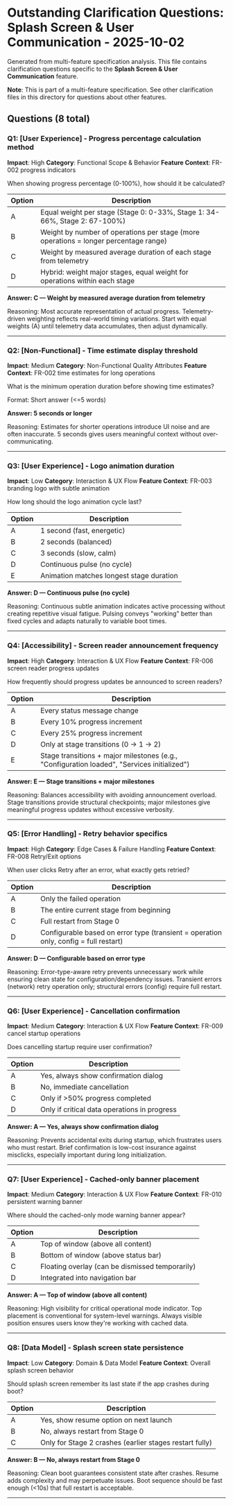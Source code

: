 # Outstanding Clarification Questions: Splash Screen & User Communication - 2025-10-02

Generated from multi-feature specification analysis. This file contains clarification questions specific to the **Splash Screen & User Communication** feature.

**Note**: This is part of a multi-feature specification. See other clarification files in this directory for questions about other features.

## Questions (8 total)

### Q1: [User Experience] - Progress percentage calculation method

**Impact**: High
**Category**: Functional Scope & Behavior
**Feature Context**: FR-002 progress indicators

When showing progress percentage (0-100%), how should it be calculated?

| Option | Description |
|--------|-------------|
| A | Equal weight per stage (Stage 0: 0-33%, Stage 1: 34-66%, Stage 2: 67-100%) |
| B | Weight by number of operations per stage (more operations = longer percentage range) |
| C | Weight by measured average duration of each stage from telemetry |
| D | Hybrid: weight major stages, equal weight for operations within each stage |

**Answer: C — Weight by measured average duration from telemetry**

Reasoning: Most accurate representation of actual progress. Telemetry-driven weighting reflects real-world timing variations. Start with equal weights (A) until telemetry data accumulates, then adjust dynamically.

---

### Q2: [Non-Functional] - Time estimate display threshold

**Impact**: Medium
**Category**: Non-Functional Quality Attributes
**Feature Context**: FR-002 time estimates for long operations

What is the minimum operation duration before showing time estimates?

Format: Short answer (<=5 words)

**Answer: 5 seconds or longer**

Reasoning: Estimates for shorter operations introduce UI noise and are often inaccurate. 5 seconds gives users meaningful context without over-communicating.

---

### Q3: [User Experience] - Logo animation duration

**Impact**: Low
**Category**: Interaction & UX Flow
**Feature Context**: FR-003 branding logo with subtle animation

How long should the logo animation cycle last?

| Option | Description |
|--------|-------------|
| A | 1 second (fast, energetic) |
| B | 2 seconds (balanced) |
| C | 3 seconds (slow, calm) |
| D | Continuous pulse (no cycle) |
| E | Animation matches longest stage duration |

**Answer: D — Continuous pulse (no cycle)**

Reasoning: Continuous subtle animation indicates active processing without creating repetitive visual fatigue. Pulsing conveys "working" better than fixed cycles and adapts naturally to variable boot times.

---

### Q4: [Accessibility] - Screen reader announcement frequency

**Impact**: High
**Category**: Interaction & UX Flow
**Feature Context**: FR-006 screen reader progress updates

How frequently should progress updates be announced to screen readers?

| Option | Description |
|--------|-------------|
| A | Every status message change |
| B | Every 10% progress increment |
| C | Every 25% progress increment |
| D | Only at stage transitions (0 → 1 → 2) |
| E | Stage transitions + major milestones (e.g., "Configuration loaded", "Services initialized") |

**Answer: E — Stage transitions + major milestones**

Reasoning: Balances accessibility with avoiding announcement overload. Stage transitions provide structural checkpoints; major milestones give meaningful progress updates without excessive verbosity.

---

### Q5: [Error Handling] - Retry behavior specifics

**Impact**: High
**Category**: Edge Cases & Failure Handling
**Feature Context**: FR-008 Retry/Exit options

When user clicks Retry after an error, what exactly gets retried?

| Option | Description |
|--------|-------------|
| A | Only the failed operation |
| B | The entire current stage from beginning |
| C | Full restart from Stage 0 |
| D | Configurable based on error type (transient = operation only, config = full restart) |

**Answer: D — Configurable based on error type**

Reasoning: Error-type-aware retry prevents unnecessary work while ensuring clean state for configuration/dependency issues. Transient errors (network) retry operation only; structural errors (config) require full restart.

---

### Q6: [User Experience] - Cancellation confirmation

**Impact**: Medium
**Category**: Interaction & UX Flow
**Feature Context**: FR-009 cancel startup operations

Does cancelling startup require user confirmation?

| Option | Description |
|--------|-------------|
| A | Yes, always show confirmation dialog |
| B | No, immediate cancellation |
| C | Only if >50% progress completed |
| D | Only if critical data operations in progress |

**Answer: A — Yes, always show confirmation dialog**

Reasoning: Prevents accidental exits during startup, which frustrates users who must restart. Brief confirmation is low-cost insurance against misclicks, especially important during long initialization.

---

### Q7: [User Experience] - Cached-only banner placement

**Impact**: Medium
**Category**: Interaction & UX Flow
**Feature Context**: FR-010 persistent warning banner

Where should the cached-only mode warning banner appear?

| Option | Description |
|--------|-------------|
| A | Top of window (above all content) |
| B | Bottom of window (above status bar) |
| C | Floating overlay (can be dismissed temporarily) |
| D | Integrated into navigation bar |

**Answer: A — Top of window (above all content)**

Reasoning: High visibility for critical operational mode indicator. Top placement is conventional for system-level warnings. Always visible position ensures users know they're working with cached data.

---

### Q8: [Data Model] - Splash screen state persistence

**Impact**: Low
**Category**: Domain & Data Model
**Feature Context**: Overall splash screen behavior

Should splash screen remember its last state if the app crashes during boot?

| Option | Description |
|--------|-------------|
| A | Yes, show resume option on next launch |
| B | No, always restart from Stage 0 |
| C | Only for Stage 2 crashes (earlier stages restart fully) |

**Answer: B — No, always restart from Stage 0**

Reasoning: Clean boot guarantees consistent state after crashes. Resume adds complexity and may perpetuate issues. Boot sequence should be fast enough (<10s) that full restart is acceptable.

---
